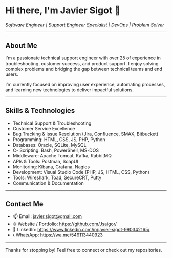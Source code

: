 # Hi there, I'm Javier Sigot 👋

*Software Engineer | Support Engineer Specialist | DevOps | Problem Solver*

---

## About Me

I'm a passionate technical support engineer with over 25 of experience in troubleshooting, customer success, and product support. I enjoy solving complex problems and bridging the gap between technical teams and end users.

I’m currently focused on improving user experience, automating processes, and learning new technologies to deliver impactful solutions.

---

## Skills & Technologies

- Technical Support & Troubleshooting  
- Customer Service Excellence  
- Bug Tracking & Issue Resolution (Jira, Confluence, SMAX, Bitbucket)  
- Programming: HTML, CSS, JS, PHP, Python
- Databases: Oracle, SQLite, MySQL
- C- Scripting: Bash, PowerShell, MS-DOS
- Middleware: Apache Tomcat, Kafka, RabbitMQ
- APIs & Tools: Postman, SoapUI
- Monitoring: Kibana, Grafana, Nagios
- Development: Visual Studio Code (PHP, JS, HTML, CSS, Python)
- Tools: Wireshark, Toad, SecureCRT, Putty 
- Communication & Documentation  

---

## Contact Me

- 📫 Email: javier.sigot@gmail.com  
- 🌐 Website / Portfolio: https://github.com/Jsaigor/  
- 🔗 LinkedIn: https://www.linkedin.com/in/javier-sigot-990342165/
- 📞 WhatsApp: https://wa.me/549113440923

---

Thanks for stopping by! Feel free to connect or check out my repositories.

